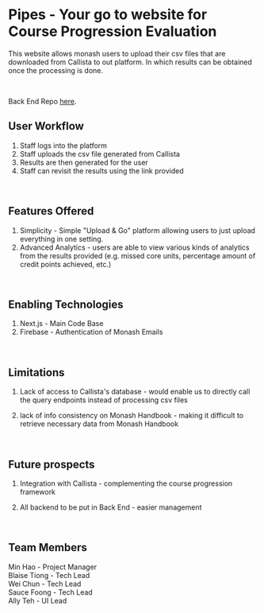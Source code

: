 # Pipes - Your go to website for Course Progression Evaluation

This website allows monash users to upload their csv files that are downloaded from Callista to out platform. In which results can be obtained once the processing is done.

<br>

Back End Repo [here](https://github.com/PVCPipes/pipes-backend).

## User Workflow

1. Staff logs into the platform
2. Staff uploads the csv file generated from Callista
3. Results are then generated for the user
4. Staff can revisit the results using the link provided

<br>

## Features Offered

1. Simplicity - Simple "Upload & Go" platform allowing users to just upload everything in one setting.
2. Advanced Analytics - users are able to view various kinds of analytics from the results provided (e.g. missed core units, percentage amount of credit points achieved, etc.)

<br>

## Enabling Technologies

1. Next.js - Main Code Base
2. Firebase - Authentication of Monash Emails

<br>

## Limitations

1. Lack of access to Callista's database - would enable us to directly call the query endpoints instead of processing csv files

2. lack of info consistency on Monash Handbook - making it difficult to retrieve necessary data from Monash Handbook

<br>

## Future prospects

1. Integration with Callista - complementing the course progression framework

2. All backend to be put in Back End - easier management

<br>

## Team Members

Min Hao - Project Manager <br>
Blaise Tiong - Tech Lead <br>
Wei Chun - Tech Lead <br>
Sauce Foong - Tech Lead <br>
Ally Teh - UI Lead
